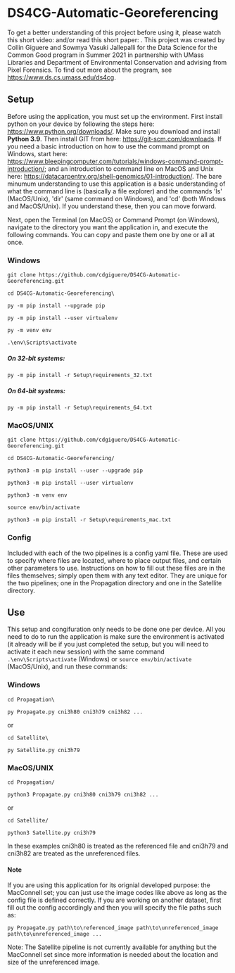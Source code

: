 # DS4CG-Automatic-Georeferencing
To get a better understanding of this project before using it, please watch this short video: and/or read this short paper: . This project was created by Collin Giguere and Sowmya Vasuki Jallepalli for the Data Science for the Common Good program in Summer 2021 in partnership with UMass Libraries and Department of Environmental Conservation and advising from Pixel Forensics. To find out more about the program, see https://www.ds.cs.umass.edu/ds4cg.

## Setup
Before using the application, you must set up the environment. First install python on your device by following the steps here: https://www.python.org/downloads/. Make sure you download and install **Python 3.9**. Then install GIT from here: https://git-scm.com/downloads. If you need a basic introduction on how to use the command prompt on Windows, start here: https://www.bleepingcomputer.com/tutorials/windows-command-prompt-introduction/; and an introduction to command line on MacOS and Unix here: https://datacarpentry.org/shell-genomics/01-introduction/.
The bare minumum understanding to use this application is a basic understanding of what the command line is (basically a file explorer) and the commands 'ls' (MacOS/Unix), 'dir' (same command on Windows), and 'cd' (both Windows and MacOS/Unix). If you understand these, then you can move forward.

Next, open the Terminal (on MacOS) or Command Prompt (on Windows), navigate to the directory you want the application in, and execute the following commands. You can copy and paste them one by one or all at once.

### Windows
`git clone https://github.com/cdgiguere/DS4CG-Automatic-Georeferencing.git`

`cd DS4CG-Automatic-Georeferencing\`

`py -m pip install --upgrade pip`

`py -m pip install --user virtualenv`

`py -m venv env`

`.\env\Scripts\activate`

##### On 32-bit systems:
`py -m pip install -r Setup\requirements_32.txt`

##### On 64-bit systems:
`py -m pip install -r Setup\requirements_64.txt`

### MacOS/UNIX
`git clone https://github.com/cdgiguere/DS4CG-Automatic-Georeferencing.git`

`cd DS4CG-Automatic-Georeferencing/`

`python3 -m pip install --user --upgrade pip`

`python3 -m pip install --user virtualenv`

`python3 -m venv env`

`source env/bin/activate`

`python3 -m pip install -r Setup\requirements_mac.txt`

### Config
Included with each of the two pipelines is a config yaml file. These are used to specify where files are located, where to place output files, and certain other parameters to use. Instructions on how to fill out these files are in the files themselves; simply open them with any text editor. They are unique for the two pipelines; one in the Propagation directory and one in the Satellite directory.

## Use
This setup and congifuration only needs to be done one per device. All you need to do to run the application is make sure the environment is activated (it already will be if you just completed the setup, but you will need to activate it each new session) with the same command `.\env\Scripts\activate` (Windows) or `source env/bin/activate` (MacOS/Unix), and run these commands:

### Windows
`cd Propagation\`

`py Propagate.py cni3h80 cni3h79 cni3h82 ...`

or

`cd Satellite\`

`py Satellite.py cni3h79`

### MacOS/UNIX
`cd Propagation/`

`python3 Propagate.py cni3h80 cni3h79 cni3h82 ...`

or

`cd Satellite/`

`python3 Satellite.py cni3h79`

In these examples cni3h80 is treated as the referenced file and cni3h79 and cni3h82 are treated as the unreferenced files.

#### Note
If you are using this application for its orignial developed purpose: the MacConnell set; you can just use the image codes like above as long as the config file is defined correctly. If you are working on another dataset, first fill out the config accordingly and then you will specify the file paths such as:

`py Propagate.py path\to\referenced_image path\to\unreferenced_image path\to\unreferenced_image ...`

Note: The Satellite pipeline is not currently available for anything but the MacConnell set since more information is needed about the location and size of the unreferenced image.
